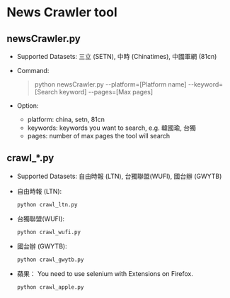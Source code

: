 # News Crawler tool

## newsCrawler.py 
- Supported Datasets: 三立 (SETN), 中時 (Chinatimes), 中國軍網 (81cn)
- Command:
  
    > python newsCrawler.py --platform=[Platform name] --keyword=[Search keyword] --pages=[Max pages]
- Option: 
    - platform: china, setn, 81cn
    - keywords: keywords you want to search, e.g. 韓國瑜, 台獨
    - pages: number of max pages the tool will search

## crawl_*.py

* Supported Datasets: 自由時報 (LTN), 台獨聯盟(WUFI), 國台辦 (GWYTB)

* 自由時報 (LTN):

  ```
  python crawl_ltn.py
  ```

* 台獨聯盟(WUFI): 

  ```
  python crawl_wufi.py
  ```

* 國台辦 (GWYTB):

  ```
  python crawl_gwytb.py
  ```
* 蘋果： You need to use selenium with Extensions on Firefox.
  ```
  python crawl_apple.py
  ```

